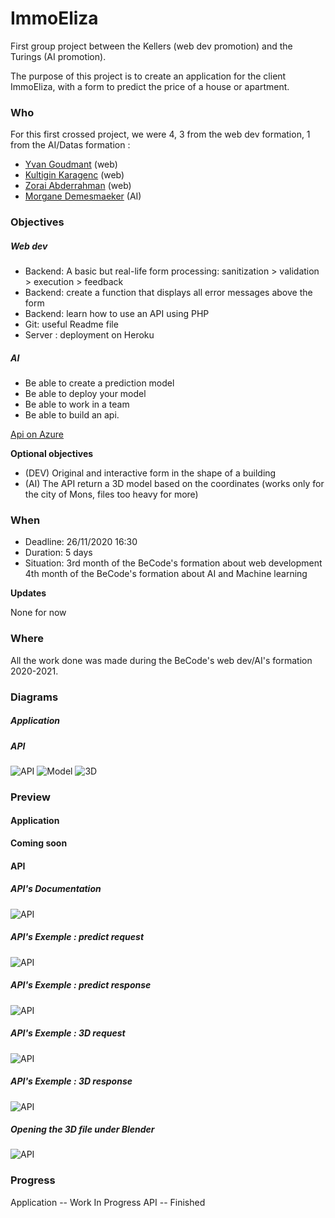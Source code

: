 # ImmoEliza
First group project between the Kellers (web dev promotion) and the Turings (AI promotion).

The purpose of this project is to create an application for the client ImmoEliza, with a form to predict the price of a house or apartment.


### Who
For this first crossed project, we were 4, 3 from the web dev formation, 1 from the AI/Datas formation :
- [Yvan Goudmant](https://github.com/Goudmant) (web)
- [Kultigin Karagenc](https://github.com/Kultik) (web)
- [Zorai Abderrahman](https://github.com/Abderzorai) (web)
- [Morgane Demesmaeker](https://github.com/Demesmaeker) (AI)


### Objectives
##### Web dev
- Backend: A basic but real-life form processing: sanitization > validation > execution > feedback
- Backend: create a function that displays all error messages above the form
- Backend: learn how to use an API using PHP
- Git: useful Readme file
- Server : deployment on Heroku

##### AI
- Be able to create a prediction model
- Be able to deploy your model
- Be able to work in a team
- Be able to build an api.

[Api on Azure](http://api.immoeliza.ml/)

**Optional objectives**

- (DEV) Original and interactive form in the shape of a building
- (AI) The API return a 3D model based on the coordinates (works only for the city of Mons, files too heavy for more)


### When
- Deadline: 26/11/2020 16:30
- Duration: 5 days
- Situation:
            3rd month of the BeCode's formation about web development
            4th month of the BeCode's formation about AI and Machine learning

**Updates**

None for now


### Where
All the work done was made during the BeCode's web dev/AI's formation 2020-2021.


### Diagrams
##### Application


##### API
![API](https://github.com/Goudmant/ImmoEliza/blob/main/Schemas/API_Diagram.svg)
![Model](https://github.com/Goudmant/ImmoEliza/blob/main/Schemas/Prediction%20Diagram.svg)
![3D](https://github.com/Goudmant/ImmoEliza/blob/main/Schemas/3D%20Diagram.svg)


### Preview

#### Application
**Coming soon**


#### API

##### API's Documentation
![API](https://github.com/Goudmant/ImmoEliza/blob/main/Preview/API_documentation.png)

##### API's Exemple : predict request
![API](https://github.com/Goudmant/ImmoEliza/blob/main/Preview/predict_request.png)

##### API's Exemple : predict response
![API](https://github.com/Goudmant/ImmoEliza/blob/main/Preview/predict_response.png)

##### API's Exemple : 3D request
![API](https://github.com/Goudmant/ImmoEliza/blob/main/Preview/3D_request.png)

##### API's Exemple : 3D response
![API](https://github.com/Goudmant/ImmoEliza/blob/main/Preview/3D_response.png)

##### Opening the 3D file under Blender
![API](https://github.com/Goudmant/ImmoEliza/blob/main/Preview/3D_open_in_blender.png)



### Progress
Application -- Work In Progress
API -- Finished

